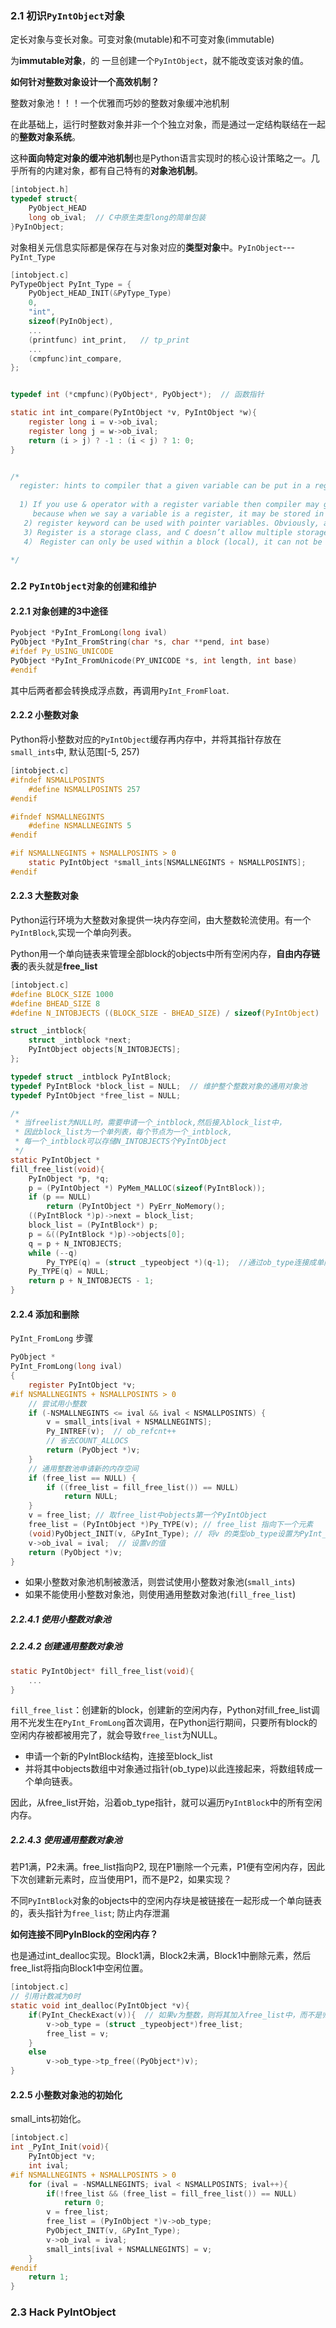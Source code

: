 ### 2.1 初识`PyIntObject`对象

定长对象与变长对象。可变对象(mutable)和不可变对象(immutable)

为**immutable对象**，的 一旦创建一个`PyIntObject`，就不能改变该对象的值。

**如何针对整数对象设计一个高效机制？**

整数对象池！！！一个优雅而巧妙的整数对象缓冲池机制

在此基础上，运行时整数对象并非一个个独立对象，而是通过一定结构联结在一起的**整数对象系统**。

这种**面向特定对象的缓冲池机制**也是Python语言实现时的核心设计策略之一。几乎所有的内建对象，都有自己特有的**对象池机制**。

```c
[intobject.h]
typedef struct{
	PyObject_HEAD
	long ob_ival;  // C中原生类型long的简单包装
}PyInObject;
```

对象相关元信息实际都是保存在与对象对应的**类型对象**中。`PyInObject`---`PyInt_Type`

```c
[intobject.c]
PyTypeObject PyInt_Type = {
	PyObject_HEAD_INIT(&PyType_Type)
    0,
    "int",
    sizeof(PyInObject),
    ...
    (printfunc) int_print,   // tp_print
    ...
    (cmpfunc)int_compare,
};


typedef int (*cmpfunc)(PyObject*, PyObject*);  // 函数指针

static int int_compare(PyIntObject *v, PyIntObject *w){
    register long i = v->ob_ival;
    register long j = w->ob_ival;
    return (i > j) ? -1 : (i < j) ? 1: 0;
}


/*
  register: hints to compiler that a given variable can be put in a register. It's compiler's choice to put it in a register or not. Generally, compilers themselves do optimizations and put the variables in register.(Registers are faster than memory to access)
  
  1) If you use & operator with a register variable then compiler may give an error or warning.
 	 because when we say a variable is a register, it may be stored in a register instead of memory and accessing address of a register is invalid.
   2) register keyword can be used with pointer variables. Obviously, a register can have address of a memory location. 
   3) Register is a storage class, and C doesn’t allow multiple storage class specifiers for a variable. So, register can not be used with static
   4） Register can only be used within a block (local), it can not be used in the global scope (outside main).
   
*/
```

### 2.2 `PyIntObject对象的创建和维护`

#### 2.2.1 对象创建的3中途径

```c
Pyobject *PyInt_FromLong(long ival)
PyObject *PyInt_FromString(char *s, char **pend, int base)
#ifdef Py_USING_UNICODE
PyObject *PyInt_FromUnicode(PY_UNICODE *s, int length, int base)
#endif
```

其中后两者都会转换成浮点数，再调用`PyInt_FromFloat`.

#### 2.2.2 小整数对象

Python将小整数对应的`PyIntObject`缓存再内存中，并将其指针存放在`small_ints`中, 默认范围[-5, 257)

```c
[intobject.c]
#ifndef NSMALLPOSINTS
	#define NSMALLPOSINTS 257
#endif

#ifndef NSMALLNEGINTS
	#define NSMALLNEGINTS 5
#endif

#if NSMALLNEGINTS + NSMALLPOSINTS > 0
	static PyIntObject *small_ints[NSMALLNEGINTS + NSMALLPOSINTS];
#endif
```

#### 2.2.3 大整数对象

Python运行环境为大整数对象提供一块内存空间，由大整数轮流使用。有一个`PyIntBlock`,实现一个单向列表。

Python用一个单向链表来管理全部block的objects中所有空闲内存，**自由内存链表**的表头就是**free_list**

```c
[intobject.c]
#define BLOCK_SIZE 1000
#define BHEAD_SIZE 8
#define N_INTOBJECTS ((BLOCK_SIZE - BHEAD_SIZE) / sizeof(PyIntObject)

struct _intblock{
	struct _intblock *next;
	PyIntObject objects[N_INTOBJECTS];
};

typedef struct _intblock PyIntBlock;
typedef PyIntBlock *block_list = NULL;  // 维护整个整数对象的通用对象池
typedef PyIntObject *free_list = NULL;

/*
 * 当freelist为NULL时，需要申请一个_intblock,然后接入block_list中，
 * 因此block_list为一个单列表，每个节点为一个_intblock, 
 * 每一个_intblock可以存储N_INTOBJECTS个PyIntObject
 */
static PyIntObject *
fill_free_list(void){
    PyInObject *p, *q;
    p = (PyIntObject *) PyMem_MALLOC(sizeof(PyIntBlock));
    if (p == NULL)
        return (PyIntObject *) PyErr_NoMemory();
    ((PyIntBlock *)p)->next = block_list;
    block_list = (PyIntBlock*) p;
    p = &((PyIntBlock *)p)->objects[0];
    q = p + N_INTOBJECTS;
    while (--q)
        Py_TYPE(q) = (struct _typeobject *)(q-1);  //通过ob_type连接成单向链表
    Py_TYPE(q) = NULL;
    return p + N_INTOBJECTS - 1;
}
```

#### 2.2.4 添加和删除

`PyInt_FromLong` 步骤

```c
PyObject *
PyInt_FromLong(long ival)
{
    register PyIntObject *v;
#if NSMALLNEGINTS + NSMALLPOSINTS > 0
    // 尝试用小整数
    if (-NSMALLNEGINTS <= ival && ival < NSMALLPOSINTS) {
        v = small_ints[ival + NSMALLNEGINTS];
        Py_INTREF(v);  // ob_refcnt++
        // 省去COUNT_ALLOCS
        return (PyObject *)v;
    }
    // 通用整数池申请新的内存空间
    if (free_list == NULL) {
        if ((free_list = fill_free_list()) == NULL)
            return NULL;
    }
    v = free_list; // 取free_list中objects第一个PyIntObject
    free_list = (PyIntObject *)Py_TYPE(v); // free_list 指向下一个元素
    (void)PyObject_INIT(v, &PyInt_Type); // 将v 的类型ob_type设置为PyInt_Type。。。之前是当作指针来用
    v->ob_ival = ival;  // 设置v的值
    return (PyObject *)v;
}
```



- 如果小整数对象池机制被激活，则尝试使用小整数对象池(`small_ints`)
- 如果不能使用小整数对象池，则使用通用整数对象池(`fill_free_list`)

##### 2.2.4.1 使用小整数对象池

##### 2.2.4.2 创建通用整数对象池

```c
static PyIntObject* fill_free_list(void){
	...
}
```



`fill_free_list`：创建新的block，创建新的空闲内存，Python对fill_free_list调用不光发生在`PyInt_FromLong`首次调用，在Python运行期间，只要所有block的空闲内存被都被用完了，就会导致`free_list`为NULL。

- 申请一个新的PyIntBlock结构，连接至block_list
- 并将其中objects数组中对象通过指针(ob_type)以此连接起来，将数组转成一个单向链表。

因此，从free_list开始，沿着ob_type指针，就可以遍历`PyIntBlock`中的所有空闲内存。

##### 2.2.4.3 使用通用整数对象池

 若P1满，P2未满。free_list指向P2, 现在P1删除一个元素，P1便有空闲内存，因此下次创建新元素时，应当使用P1，而不是P2，如果实现？

不同`PyIntBlock`对象的objects中的空闲内存块是被链接在一起形成一个单向链表的，表头指针为`free_list`; 防止内存泄漏

**如何连接不同PyInBlock的空闲内存？**

也是通过int_dealloc实现。Block1满，Block2未满，Block1中删除元素，然后free_list将指向Block1中空闲位置。

```c
[intobject.c]
// 引用计数减为0时
static void int_dealloc(PyIntObject *v){
	if(PyInt_CheckExact(v)){  // 如果v为整数，则将其加入free_list中，而不是归还内存 （理论上时可以利用这个bug将系统内存吃光的。
		v->ob_type = (struct _typeobject*)free_list;
		free_list = v;
	}
	else
		v->ob_type->tp_free((PyObject*)v);
}
```

#### 2.2.5 小整数对象池的初始化

small_ints初始化。

```c
[intobject.c]
int _PyInt_Init(void){
	PyIntObject *v;
	int ival;
#if NSMALLNEGINTS + NSMALLPOSINTS > 0
	for (ival = -NSMALLNEGINTS; ival < NSMALLPOSINTS; ival++){
		if(!free_list && (free_list = fill_free_list()) == NULL)
			return 0;
		v = free_list;
		free_list = (PyInObject *)v->ob_type;
		PyObject_INIT(v, &PyInt_Type);
		v->ob_ival = ival;
		small_ints[ival + NSMALLNEGINTS] = v;
	}
#endif
	return 1;
}
```

### 2.3 Hack PyIntObject






































